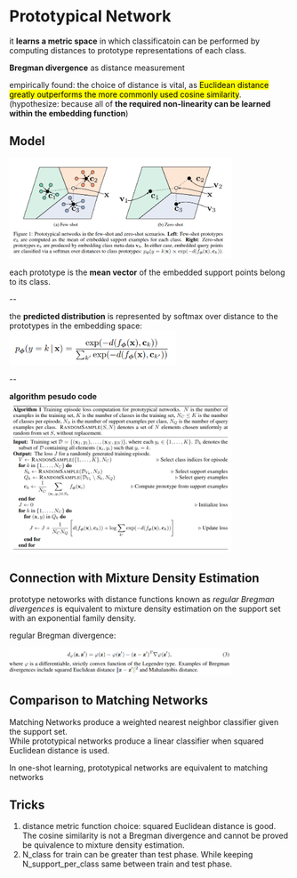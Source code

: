 # Prototypical Network

it **learns a metric space** in which classificatoin can be performed by computing distances to prototype representations of each class. 

**Bregman divergence** as distance measurement

empirically found: the choice of distance is vital, as <mark>Euclidean distance greatly outperforms the more commonly used cosine similarity</mark>. (hypothesize: because all of **the required non-linearity can be learned within the embedding function**)


## Model

<img src="model_illustration.png" alt="model" width="400"/>

each prototype is the **mean vector** of the embedded support points belong to its class. 

--

the **predicted distribution** is represented by softmax over distance to the prototypes in the embedding space:   
<img src="prediction_fn.png" alt="prediction" width="300"/>

--

**algorithm pesudo code**
<img src="algorithm.png" alt="algorithm" width="400"/>

## Connection with Mixture Density Estimation

prototype netoworks with distance functions known as *regular Bregman divergences* is equivalent to mixture density estimation on the support set with an exponential family density. 

regular Bregman divergence: 

<img src="bregman_divergence.png" alt="bregman_divergence" width="400"/>

## Comparison to Matching Networks
Matching Networks produce a weighted nearest neighbor classifier given the support set.  
While prototypical networks produce a linear classifier when squared Euclidean distance is used.

In one-shot learning, prototypical networks are equivalent to matching networks


## Tricks

1. distance metric function choice: squared Euclidean distance is good. The cosine similarity is not a Bregman divergence and cannot be proved be quivalence to mixture density estimation.
2. N_class for train can be greater than test phase. While keeping N_support_per_class same between train and test phase.